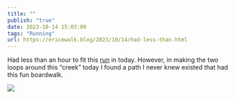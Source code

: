 ```yaml
---
title: ""
publish: "true"
date: 2023-10-14 15:03:09
tags: "Running"
url: https://ericmwalk.blog/2023/10/14/had-less-than.html
---
```


Had less than an hour to fit this [run](https://strava.com/activities/10038497939) in today. However, in making the two loops around this “creek” today I found a path I never knew existed that had this fun boardwalk.

![](https://ericmwalk.blog/uploads/2023/27d20b3d-0945-470f-8395-e814afce88a5.jpg)
